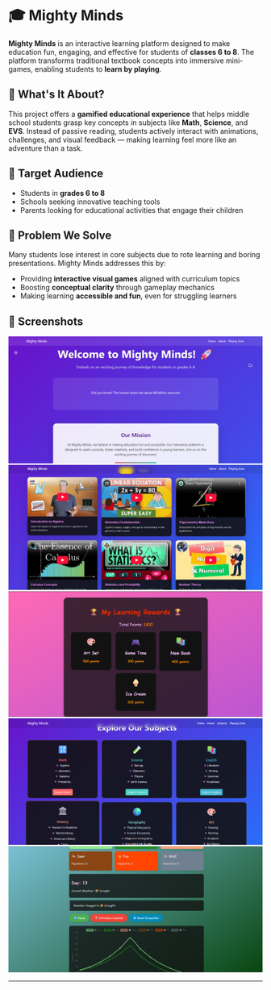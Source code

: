 # 🎓 Mighty Minds

**Mighty Minds** is an interactive learning platform designed to make education fun, engaging, and effective for students of **classes 6 to 8**. The platform transforms traditional textbook concepts into immersive mini-games, enabling students to **learn by playing**.

## 🧠 What's It About?

This project offers a **gamified educational experience** that helps middle school students grasp key concepts in subjects like **Math**, **Science**, and **EVS**. Instead of passive reading, students actively interact with animations, challenges, and visual feedback — making learning feel more like an adventure than a task.

## 🎯 Target Audience

- Students in **grades 6 to 8**
- Schools seeking innovative teaching tools
- Parents looking for educational activities that engage their children

## 🚀 Problem We Solve

Many students lose interest in core subjects due to rote learning and boring presentations. Mighty Minds addresses this by:

- Providing **interactive visual games** aligned with curriculum topics
- Boosting **conceptual clarity** through gameplay mechanics
- Making learning **accessible and fun**, even for struggling learners

## 📸 Screenshots

![alt text](image.png)
![alt text](image-2.png)
![alt text](image-1.png)
![alt text](image-3.png)
![alt text](image-4.png)

---
